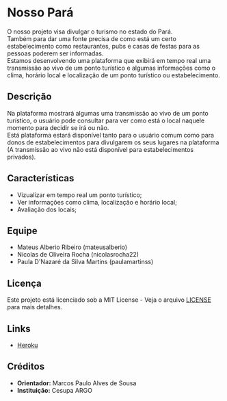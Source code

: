 # Nosso Pará

O nosso projeto visa divulgar o turismo no estado do Pará.<br>
Também para dar uma fonte precisa de como está um certo estabelecimento como restaurantes, pubs e casas de festas para as pessoas poderem ser informadas.<br>
Estamos desenvolvendo uma plataforma que exibirá em tempo real uma transmissão ao vivo de um ponto turístico e algumas informações como o clima, horário local e localização de um ponto turístico ou estabelecimento.

## Descrição

Na plataforma mostrará algumas uma transmissão ao vivo de um ponto turístico, o usuário pode consultar para ver como está o local naquele momento para decidir se irá ou não.<br>
Está plataforma estará disponível tanto para o usuário comum como para donos de estabelecimentos para divulgarem os seus lugares na plataforma (A transmissão ao vivo não está disponível para estabelecimentos privados).

## Características

- Vizualizar em tempo real um ponto turístico;
- Ver informações como clima, localização e horário local;
- Avaliação dos locais;

## Equipe

- Mateus Alberio Ribeiro (mateusalberio)
- Nícolas de Oliveira Rocha (nicolasrocha22)
- Paula D'Nazaré da Silva Martins (paulamartinss)

## Licença

Este projeto está licenciado sob a MIT License - Veja o arquivo [LICENSE](./LICENSE) para mais detalhes.

## Links

- [Heroku](https://nosso-para.herokuapp.com/)

## Créditos

- **Orientador:** Marcos Paulo Alves de Sousa
- **Instituição:** Cesupa ARGO